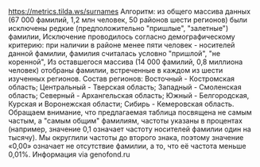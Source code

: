 
https://metrics.tilda.ws/surnames
Алгоритм: из общего массива данных (67 000 фамилий, 1,2 млн человек, 50 районов шести регионов) были исключены редкие (предположительно "пришлые", "залетные") фамилии, Исключение проводилось согласно демографическому критерию: при наличии в районе менее пяти человек - носителей данной фамилии, фамилия считалась условно "пришлой", "не коренной", Из оставшегося массива (14 000 фамилий, 0,8 миллиона человек) отобраны фамилии, встреченные в каждом из шести изученных регионов.
Состав регионов: Восточный - Костромская область; Центральный - Тверская область; Западный - Смоленская область; Северный - Архангельская область; Южный - Белгородская, Курская и Воронежская области; Сибирь - Кемеровская область.
Обращаем внимание, что предлагаемая таблица посвящена не самым частым, а "самым общим" фамилиям, частоты указаны в процентах (например, значение 0,1 означает частоту носителей фамилии один на тысячу). Мы округлили частоты до второго знака, поэтому значение «0,00» означает не отсутствие фамилии, а то, что её частота меньше 0,01%.
Информация via genofond.ru
